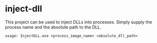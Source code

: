 # inject-dll

This project can be used to inject DLLs into processes. Simply supply the
process name and the absolute path to the DLL. 

    usage: InjectDLL.exe <process_image_name> <absolute_dll_path>
